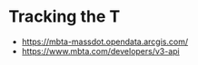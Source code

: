 # Tracking the T
- https://mbta-massdot.opendata.arcgis.com/
- https://www.mbta.com/developers/v3-api

